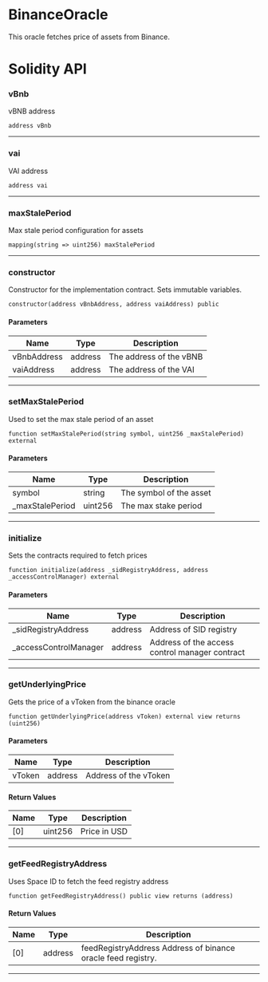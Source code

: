 # BinanceOracle
This oracle fetches price of assets from Binance.

# Solidity API

### vBnb

vBNB address

```solidity
address vBnb
```

- - -

### vai

VAI address

```solidity
address vai
```

- - -

### maxStalePeriod

Max stale period configuration for assets

```solidity
mapping(string => uint256) maxStalePeriod
```

- - -

### constructor

Constructor for the implementation contract. Sets immutable variables.

```solidity
constructor(address vBnbAddress, address vaiAddress) public
```

#### Parameters
| Name | Type | Description |
| ---- | ---- | ----------- |
| vBnbAddress | address | The address of the vBNB |
| vaiAddress | address | The address of the VAI |

- - -

### setMaxStalePeriod

Used to set the max stale period of an asset

```solidity
function setMaxStalePeriod(string symbol, uint256 _maxStalePeriod) external
```

#### Parameters
| Name | Type | Description |
| ---- | ---- | ----------- |
| symbol | string | The symbol of the asset |
| _maxStalePeriod | uint256 | The max stake period |

- - -

### initialize

Sets the contracts required to fetch prices

```solidity
function initialize(address _sidRegistryAddress, address _accessControlManager) external
```

#### Parameters
| Name | Type | Description |
| ---- | ---- | ----------- |
| _sidRegistryAddress | address | Address of SID registry |
| _accessControlManager | address | Address of the access control manager contract |

- - -

### getUnderlyingPrice

Gets the price of a vToken from the binance oracle

```solidity
function getUnderlyingPrice(address vToken) external view returns (uint256)
```

#### Parameters
| Name | Type | Description |
| ---- | ---- | ----------- |
| vToken | address | Address of the vToken |

#### Return Values
| Name | Type | Description |
| ---- | ---- | ----------- |
| [0] | uint256 | Price in USD |

- - -

### getFeedRegistryAddress

Uses Space ID to fetch the feed registry address

```solidity
function getFeedRegistryAddress() public view returns (address)
```

#### Return Values
| Name | Type | Description |
| ---- | ---- | ----------- |
| [0] | address | feedRegistryAddress Address of binance oracle feed registry. |

- - -

